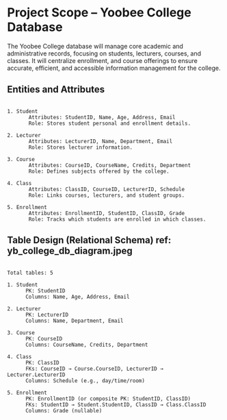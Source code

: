 # Project Scope – Yoobee College Database
The Yoobee College database will manage core academic and administrative records, focusing on students, lecturers, courses, and classes. It will centralize enrollment, and course offerings to ensure accurate, efficient, and accessible information management for the college.


## Entities and Attributes
```

1. Student
       Attributes: StudentID, Name, Age, Address, Email
       Role: Stores student personal and enrollment details.

2. Lecturer
       Attributes: LecturerID, Name, Department, Email
       Role: Stores lecturer information.

3. Course
       Attributes: CourseID, CourseName, Credits, Department
       Role: Defines subjects offered by the college.

4. Class
       Attributes: ClassID, CourseID, LecturerID, Schedule
       Role: Links courses, lecturers, and student groups.

5. Enrollment
       Attributes: EnrollmentID, StudentID, ClassID, Grade
       Role: Tracks which students are enrolled in which classes.
```

## Table Design (Relational Schema) ref: yb_college_db_diagram.jpeg
```

Total tables: 5

1. Student
      PK: StudentID
      Columns: Name, Age, Address, Email

2. Lecturer
      PK: LecturerID
      Columns: Name, Department, Email

3. Course
      PK: CourseID
      Columns: CourseName, Credits, Department

4. Class
      PK: ClassID
      FKs: CourseID → Course.CourseID, LecturerID → Lecturer.LecturerID
      Columns: Schedule (e.g., day/time/room)

5. Enrollment
      PK: EnrollmentID (or composite PK: StudentID, ClassID)
      FKs: StudentID → Student.StudentID, ClassID → Class.ClassID
      Columns: Grade (nullable)
```